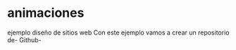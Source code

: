 # animaciones
ejemplo diseño de sitios web
Con este ejemplo vamos a crear un repositorio de- Github-
